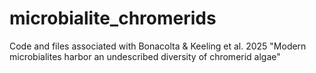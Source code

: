 # microbialite_chromerids
Code and files associated with Bonacolta &amp; Keeling et al. 2025 "Modern microbialites harbor an undescribed diversity of chromerid algae"
